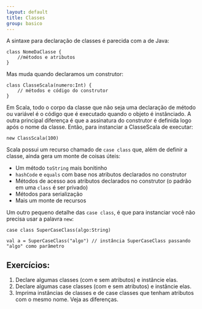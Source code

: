 ```yaml
---
layout: default
title: Classes
group: basico
---
```


A sintaxe para declaração de classes é parecida com a de Java:

	class NomeDaClasse {
		//métodos e atributos
	}

Mas muda quando declaramos um construtor:

	class ClasseScala(numero:Int) {
		// métodos e código do construtor
	}

Em Scala, todo o corpo da classe que não seja uma declaração de método ou variável é o código que é executado
quando o objeto é instânciado. A outra principal diferença é que a assinatura do construtor é definida logo após 
o nome da classe. Então, para instanciar a ClasseScala de executar:

	new ClassScala(100)

Scala possui um recurso chamado de `case class` que, além de definir a classe, ainda gera um monte de coisas úteis:
* Um método `toString` mais bonitinho
* `hashCode` e `equals` com base nos atributos declarados no construtor
* Métodos de acesso aos atributos declarados no construtor (o padrão em uma `class` é ser privado)
* Métodos para serialização
* Mais um monte de recursos

Um outro pequeno detalhe das `case class`, é que para instanciar você não precisa usar a palavra `new`:

	case class SuperCaseClass(algo:String)

	val a = SuperCaseClass("algo") // instância SuperCaseClass passando "algo" como parâmetro

## Exercícios:

1. Declare algumas classes (com e sem atributos) e instâncie elas.
2. Declare algumas case classes (com e sem atributos) e instâncie elas.
3. Imprima instâncias de classes e de case classes que tenham atributos com o mesmo nome. Veja as diferenças.

